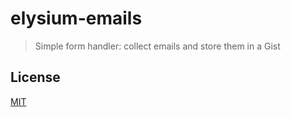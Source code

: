 # elysium-emails

> Simple form handler: collect emails and store them in a Gist

## License

[MIT](LICENSE)
